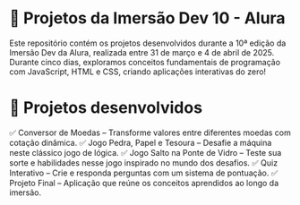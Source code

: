 # 🚀 Projetos da Imersão Dev 10 - Alura
Este repositório contém os projetos desenvolvidos durante a 10ª edição da Imersão Dev da Alura, realizada entre 31 de março e 4 de abril de 2025. Durante cinco dias, exploramos conceitos fundamentais de programação com JavaScript, HTML e CSS, criando aplicações interativas do zero!

# 📌 Projetos desenvolvidos
✅ Conversor de Moedas – Transforme valores entre diferentes moedas com cotação dinâmica.
✅ Jogo Pedra, Papel e Tesoura – Desafie a máquina neste clássico jogo de lógica.
✅ Jogo Salto na Ponte de Vidro – Teste sua sorte e habilidades nesse jogo inspirado no mundo dos desafios.
✅ Quiz Interativo – Crie e responda perguntas com um sistema de pontuação.
✅ Projeto Final – Aplicação que reúne os conceitos aprendidos ao longo da imersão.
